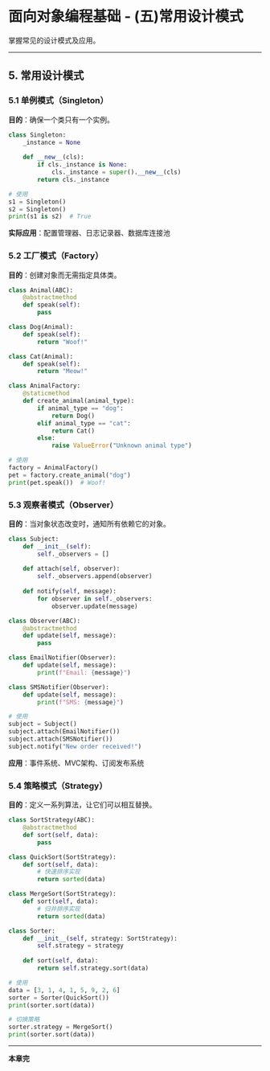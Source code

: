 # 面向对象编程基础 - (五)常用设计模式

掌握常见的设计模式及应用。

---

## 5. 常用设计模式

### 5.1 单例模式（Singleton）

**目的**：确保一个类只有一个实例。

```python
class Singleton:
    _instance = None
    
    def __new__(cls):
        if cls._instance is None:
            cls._instance = super().__new__(cls)
        return cls._instance

# 使用
s1 = Singleton()
s2 = Singleton()
print(s1 is s2)  # True
```

**实际应用**：配置管理器、日志记录器、数据库连接池

### 5.2 工厂模式（Factory）

**目的**：创建对象而无需指定具体类。

```python
class Animal(ABC):
    @abstractmethod
    def speak(self):
        pass

class Dog(Animal):
    def speak(self):
        return "Woof!"

class Cat(Animal):
    def speak(self):
        return "Meow!"

class AnimalFactory:
    @staticmethod
    def create_animal(animal_type):
        if animal_type == "dog":
            return Dog()
        elif animal_type == "cat":
            return Cat()
        else:
            raise ValueError("Unknown animal type")

# 使用
factory = AnimalFactory()
pet = factory.create_animal("dog")
print(pet.speak())  # Woof!
```

### 5.3 观察者模式（Observer）

**目的**：当对象状态改变时，通知所有依赖它的对象。

```python
class Subject:
    def __init__(self):
        self._observers = []
    
    def attach(self, observer):
        self._observers.append(observer)
    
    def notify(self, message):
        for observer in self._observers:
            observer.update(message)

class Observer(ABC):
    @abstractmethod
    def update(self, message):
        pass

class EmailNotifier(Observer):
    def update(self, message):
        print(f"Email: {message}")

class SMSNotifier(Observer):
    def update(self, message):
        print(f"SMS: {message}")

# 使用
subject = Subject()
subject.attach(EmailNotifier())
subject.attach(SMSNotifier())
subject.notify("New order received!")
```

**应用**：事件系统、MVC架构、订阅发布系统

### 5.4 策略模式（Strategy）

**目的**：定义一系列算法，让它们可以相互替换。

```python
class SortStrategy(ABC):
    @abstractmethod
    def sort(self, data):
        pass

class QuickSort(SortStrategy):
    def sort(self, data):
        # 快速排序实现
        return sorted(data)

class MergeSort(SortStrategy):
    def sort(self, data):
        # 归并排序实现
        return sorted(data)

class Sorter:
    def __init__(self, strategy: SortStrategy):
        self.strategy = strategy
    
    def sort(self, data):
        return self.strategy.sort(data)

# 使用
data = [3, 1, 4, 1, 5, 9, 2, 6]
sorter = Sorter(QuickSort())
print(sorter.sort(data))

# 切换策略
sorter.strategy = MergeSort()
print(sorter.sort(data))
```

---

**本章完**